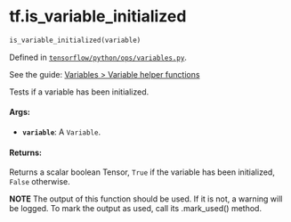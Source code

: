 <div itemscope itemtype="http://developers.google.com/ReferenceObject">
<meta itemprop="name" content="tf.is_variable_initialized" />
</div>

# tf.is_variable_initialized

``` python
is_variable_initialized(variable)
```



Defined in [`tensorflow/python/ops/variables.py`](https://www.tensorflow.org/code/tensorflow/python/ops/variables.py).

See the guide: [Variables > Variable helper functions](../../../api_guides/python/state_ops.md#Variable_helper_functions)

Tests if a variable has been initialized.

#### Args:

* <b>`variable`</b>: A `Variable`.


#### Returns:

  Returns a scalar boolean Tensor, `True` if the variable has been
  initialized, `False` otherwise.


**NOTE** The output of this function should be used.  If it is not, a warning will be logged.  To mark the output as used, call its .mark_used() method.